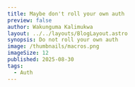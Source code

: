 ```yaml
---
title: Maybe don't roll your own auth
preview: false
author: Wakunguma Kalimukwa
layout: ../../layouts/BlogLayout.astro
synopsis: Do not roll your own auth
image: /thumbnails/macros.png
imageSize: 12
published: 2025-08-30
tags:
  - Auth
---
```



